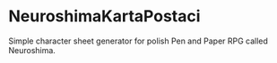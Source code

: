 # NeuroshimaKartaPostaci

Simple character sheet generator for polish Pen and Paper RPG called Neuroshima.
